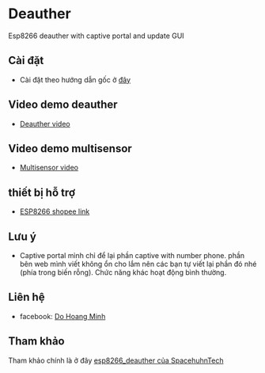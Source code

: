 # Deauther
Esp8266 deauther with captive portal and update GUI

## Cài đặt
- Cài đặt theo hướng dẫn gốc ở [đây](https://github.com/SpacehuhnTech/esp8266_deauther/wiki)

## Video demo deauther
- [Deauther video](https://www.youtube.com/watch?v=lw4Dw__N6mw)
## Video demo multisensor
- [Multisensor video](https://www.youtube.com/watch?v=xygxBfpsQrk)

## thiết bị hỗ trợ 
- [ESP8266 shopee link](https://shopee.vn/Esp8266-m%C3%A0n-h%C3%ACnh-oled-1.3--i.28473572.7534622099)

## Lưu ý
- Captive portal mình chỉ để lại phần captive with number phone. phần bên web mình viết không ổn cho lắm nên các bạn tự viết lại phần đó nhé (phía trong biến rỗng). Chức năng khác hoạt động bình thường. 

## Liên hệ
- facebook: [Do Hoang Minh](https://www.facebook.com/dohoang.minh.90)

## Tham khảo
Tham khảo chính là ở đây [esp8266_deauther của SpacehuhnTech](https://github.com/SpacehuhnTech/esp8266_deauther)